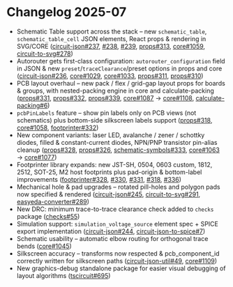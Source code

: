 # Changelog 2025-07

- Schematic Table support across the stack – new `schematic_table`, `schematic_table_cell` JSON elements, React props & rendering in SVG/CORE ([circuit-json#237](https://github.com/tscircuit/circuit-json/pull/237), [#238](https://github.com/tscircuit/circuit-json/pull/238), [#239](https://github.com/tscircuit/circuit-json/pull/239), [props#313](https://github.com/tscircuit/props/pull/313), [core#1059](https://github.com/tscircuit/core/pull/1059), [circuit-to-svg#278](https://github.com/tscircuit/circuit-to-svg/pull/278))
- Autorouter gets first-class configuration: `autorouter_configuration` field in JSON & new `preset`/`traceClearance`/preset options in props and core ([circuit-json#236](https://github.com/tscircuit/circuit-json/pull/236), [core#1029](https://github.com/tscircuit/core/pull/1029), [core#1033](https://github.com/tscircuit/core/pull/1033), [props#311](https://github.com/tscircuit/props/pull/311), [props#310](https://github.com/tscircuit/props/pull/310))
- PCB layout overhaul – new pack / flex / grid-gap layout props for boards & groups, with nested-packing engine in core and calculate-packing ([props#331](https://github.com/tscircuit/props/pull/331), [props#332](https://github.com/tscircuit/props/pull/332), [props#339](https://github.com/tscircuit/props/pull/339), [core#1087](https://github.com/tscircuit/core/pull/1087) → [core#1108](https://github.com/tscircuit/core/pull/1108), [calculate-packing#6](https://github.com/tscircuit/calculate-packing/pull/6))
- `pcbPinLabels` feature – show pin labels only on PCB views (not schematics) plus bottom-side silkscreen labels support ([props#318](https://github.com/tscircuit/props/pull/318), [core#1058](https://github.com/tscircuit/core/pull/1058), [footprinter#332](https://github.com/tscircuit/footprinter/pull/332))
- New component variants: laser LED, avalanche / zener / schottky diodes, filled & constant-current diodes, NPN/PNP transistor pin-alias cleanup ([props#328](https://github.com/tscircuit/props/pull/328), [props#326](https://github.com/tscircuit/props/pull/326), [schematic-symbols#333](https://github.com/tscircuit/schematic-symbols/pull/333), [core#1063](https://github.com/tscircuit/core/pull/1063) → [core#1077](https://github.com/tscircuit/core/pull/1077))
- Footprinter library expands: new JST-SH, 0504, 0603 custom, 1812, 2512, SOT-25, M2 host footprints plus pad-origin & bottom-label improvements ([footprinter#328](https://github.com/tscircuit/footprinter/pull/328), [#330](https://github.com/tscircuit/footprinter/pull/330), [#331](https://github.com/tscircuit/footprinter/pull/331), [#318](https://github.com/tscircuit/footprinter/pull/318), [#336](https://github.com/tscircuit/footprinter/pull/336))
- Mechanical hole & pad upgrades – rotated pill-holes and polygon pads now specified & rendered ([circuit-json#245](https://github.com/tscircuit/circuit-json/pull/245), [circuit-to-svg#291](https://github.com/tscircuit/circuit-to-svg/pull/291), [easyeda-converter#289](https://github.com/tscircuit/easyeda-converter/pull/289))
- New DRC: minimum trace-to-trace clearance check added to `checks` package ([checks#55](https://github.com/tscircuit/checks/pull/55))
- Simulation support: `simulation_voltage_source` element spec + SPICE export implementation ([circuit-json#244](https://github.com/tscircuit/circuit-json/pull/244), [circuit-json-to-spice#7](https://github.com/tscircuit/circuit-json-to-spice/pull/7))
- Schematic usability – automatic elbow routing for orthogonal trace bends ([core#1045](https://github.com/tscircuit/core/pull/1045))
- Silkscreen accuracy – transforms now respected & pcb_component_id correctly written for silkscreen paths ([circuit-json-util#49](https://github.com/tscircuit/circuit-json-util/pull/49), [core#1109](https://github.com/tscircuit/core/pull/1109))
- New graphics-debug standalone package for easier visual debugging of layout algorithms ([tscircuit#695](https://github.com/tscircuit/tscircuit/pull/695))
